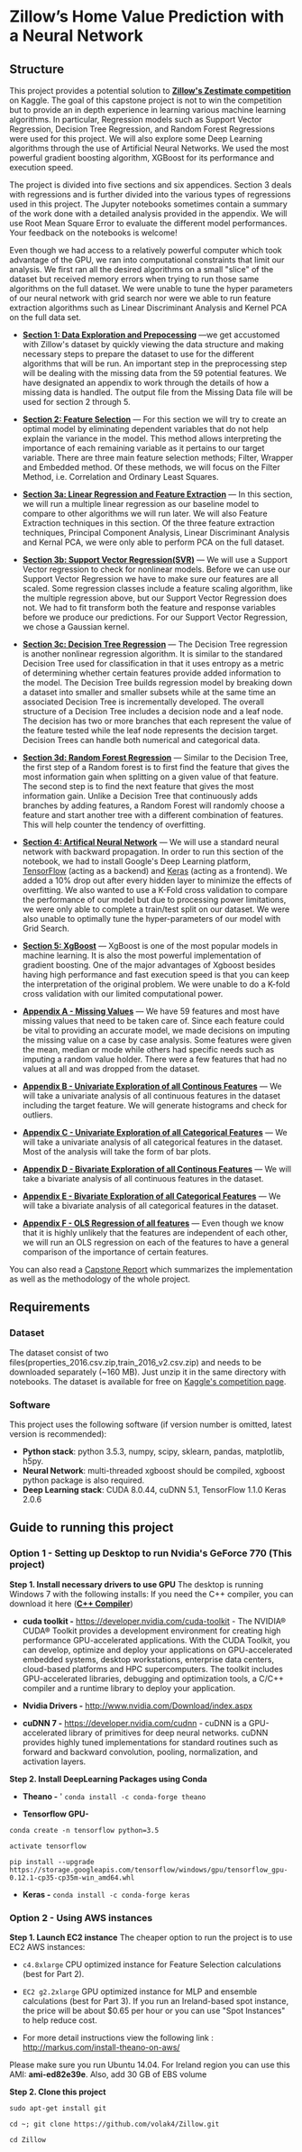 # Zillow’s Home Value Prediction with a Neural Network

## Structure

This project provides a potential solution to **[Zillow's Zestimate competition](https://www.kaggle.com/c/zillow-prize-1)** on Kaggle. The goal of this capstone project is not to win the competition but to provide an in depth experience in learning various machine learning algorithms. In particular, Regression models such as Support Vector Regression, Decision Tree Regression, and Random Forest Regressions were used for this project. We will also explore some Deep Learning algorithms through the use of Artificial Neural Networks. We used the most powerful gradient boosting algorithm, XGBoost for its performance and execution speed.


The project is divided into five sections and six appendices. Section 3 deals with regressions and is further divided into the various types of regressions used in this project. The Jupyter notebooks sometimes contain a summary of the work done with a detailed analysis provided in the appendix. We will use Root Mean Square Error to evaluate the different model performances. Your feedback on the notebooks is welcome!

Even though we had access to a relatively powerful computer which took advantage of the GPU, we ran into computational constraints that limit our analysis. We first ran all the desired algorithms on a small "slice" of the dataset but received memory errors when trying to run those same algorithms on the full dataset. We were unable to tune the hyper parameters of our neural network with grid search nor were we able to run feature extraction algorithms such as Linear Discriminant Analysis and Kernel PCA on the full data set.


* **[Section 1: Data Exploration and Prepocessing](Section1_Data_PreprocessingExplore.ipynb)** —we get accustomed with Zillow's dataset by quickly viewing the data structure and making necessary steps to prepare the dataset to use for the different algorithms that will be run. An important step in the preprocessing step will be dealing with the missing data from the 59 potential features. We have designated an appendix to work through the details of how a missing data is handled. The output file from the Missing Data file will be used for section 2 through 5. 


* **[Section 2: Feature Selection](Section2_FeatureSelection.ipynb)** — For this section we will try to create an optimal model by eliminating dependent variables that do not help explain the variance in the model. This method allows interpreting the importance of each remaining variable as it pertains to our target variable. There are three main feature selection methods; Filter, Wrapper and Embedded method. Of these methods, we will focus on the Filter Method, i.e. Correlation and Ordinary Least Squares. 


* **[Section 3a: Linear Regression and Feature Extraction](Section3a_Regression.ipynb)** — In this section, we will run a multiple linear regression as our baseline model to compare to other algorithms we will run later. We will also Feature Extraction techniques in this section. Of the three feature extraction techniques, Principal Component Analysis, Linear Discriminant Analysis and Kernal PCA, we were only able to perform PCA on the full dataset. 


* **[Section 3b: Support Vector Regression(SVR)](Section3b_SVR.ipynb)** — We will use a Support Vector regression to check for nonlinear models. Before we can use our Support Vector Regression we have to make sure our features are all scaled. Some regression classes include a feature scaling algorithm, like the multiple regression above, but our Support Vector Regression does not. We had to fit transform both the feature and response variables before we produce our predictions.   For our Support Vector Regression, we chose a Gaussian kernel.  


* **[Section 3c: Decision Tree Regression](Section3c_DecisionTree.ipynb)** — The Decision Tree regression is another nonlinear regression algorithm. It is similar to the standared Decision Tree used for classification in that it uses entropy as a metric of determining whether certain features provide added information to the model. The Decision Tree builds regression model by breaking down a dataset into smaller and smaller subsets while at the same time an associated Decision Tree is incrementally developed. The overall structure of a Decision Tree includes a decision node and a leaf node. The decision has two or more branches that each represent the value of the feature tested while the leaf node represents the decision target. Decision Trees can handle both numerical and categorical data. 


* **[Section 3d: Random Forest Regression](Section3d_RandomForest.ipynb)** — Similar to the Decision Tree, the first step of a Random forest is to first find the feature that gives the most information gain when splitting on a given value of that feature. The second step is to find the next feature that gives the most information gain. Unlike a Decision Tree that continuously adds branches by adding features, a Random Forest will randomly choose a feature and start another tree with a different combination of features. This will help counter the tendency of overfitting. 


* **[Section 4: Artifical Neural Network](Section4_NeuralNetwork.ipynb)** — We will use a standard neural network with backward propagation. In order to run this section of the notebook, we had to install Google's Deep Learning platform, [TensorFlow](https://www.tensorflow.org/) (acting as a backend) and [Keras](https://keras.io/) (acting as a frontend). We added a 10% drop out after every hidden layer to minimize the effects of overfitting. We also wanted to use a K-Fold cross validation to compare the performance of our model but due to processing power limitations, we were only able to complete a train/test split on our dataset. We were also unable to optimally tune the hyper-parameters of our model with Grid Search.


* **[Section 5: XgBoost](Section5_XGBoost.ipynb)** — XgBoost is one of the most popular models in machine learning. It is also the most powerful implementation of gradient boosting. One of the major advantages of Xgboost besides having high performance and fast execution speed is that you can keep the interpretation of the original problem.  We were unable to do a K-fold cross validation  with our limited computational power.





* **[Appendix A - Missing Values](Section6_AppendixA_MissingData.py)** — We have 59 features and most have missing values that need to be taken care of. Since each feature could be vital to providing an accurate model, we made decisions on imputing the missing value on a case by case analysis. Some features were given the mean, median or mode while others had specific needs such as imputing a random value holder. There were a few features that had no values at all and was dropped from the dataset.


* **[Appendix B - Univariate Exploration of all Continous Features](Section6_AppendixB_UniCat.py)** — We will take a univariate analysis of all continuous features in the dataset including the target feature. We will generate histograms and check for outliers. 


* **[Appendix C - Univariate Exploration of all Categorical Features](Section6_AppendixC_BiVarCont.py)** — We will take a univariate analysis of all categorical features in the dataset. Most of the analysis will take the form of bar plots.


* **[Appendix D - Bivariate Exploration of all Continous Features](Section6_AppendixD_BiVarCat.py)** — We will take a bivariate analysis of all continuous features in the dataset.


* **[Appendix E - Bivariate Exploration of all Categorical Features](Section6_AppendixE_BiVarCat.py)** — We will take a bivariate analysis of all categorical features in the dataset.


* **[Appendix F - OLS Regression of all features](Section6_AppendixF_OLS_Regression_of_All_Features.ipynb)** — Even though we know that it is highly unlikely that the features are independent of each other, we will run an OLS regression on each of the features to have a general comparison of the importance of certain features.



You can also read a [Capstone Report](report.pdf) which summarizes the implementation as well as the methodology of the whole project.



## Requirements

### Dataset

The dataset consist of two files(properties_2016.csv.zip,train_2016_v2.csv.zip) and needs to be downloaded separately (~160 MB). Just unzip it in the same directory with notebooks. The dataset is available for free on [Kaggle's competition page](https://www.kaggle.com/c/zillow-prize-1/data).


### Software

This project uses the following software (if version number is omitted, latest version is recommended):


* **Python stack**: python 3.5.3, numpy, scipy, sklearn, pandas, matplotlib, h5py.
* **Neural Network**: multi-threaded xgboost should be compiled, xgboost python package is also required.
* **Deep Learning stack**: CUDA 8.0.44, cuDNN 5.1, TensorFlow 1.1.0 Keras 2.0.6


## Guide to running this project

### Option 1 - Setting up Desktop to run  Nvidia's GeForce 770 (This project)

**Step 1. Install necessary drivers to use GPU**
The desktop is running Windows 7 with the following installs:
If you need the C++ compiler, you can download it here (**[C++ Compiler](http://landinghub.visualstudio.com/visual-cpp-build-tools)**) 

* **cuda toolkit -** https://developer.nvidia.com/cuda-toolkit -  The NVIDIA® CUDA® Toolkit provides a development environment for creating high performance GPU-accelerated applications. With the CUDA Toolkit, you can develop, optimize and deploy your applications on GPU-accelerated embedded systems, desktop workstations, enterprise data centers, cloud-based platforms and HPC supercomputers. The toolkit includes GPU-accelerated libraries, debugging and optimization tools, a C/C++ compiler and a runtime library to deploy your application.

* **Nvidia Drivers -** http://www.nvidia.com/Download/index.aspx

* **cuDNN 7 -** https://developer.nvidia.com/cudnn - cuDNN is a GPU-accelerated library of primitives for deep neural networks. cuDNN provides highly tuned implementations for standard routines such as forward and backward convolution, pooling, normalization, and activation layers.

**Step 2. Install DeepLearning Packages using Conda**
* **Theano -** ' `conda install -c conda-forge theano`

* **Tensorflow GPU-** 

 `conda create -n tensorflow python=3.5`
 
 `activate tensorflow`
 
 `pip install --upgrade https://storage.googleapis.com/tensorflow/windows/gpu/tensorflow_gpu-0.12.1-cp35-cp35m-win_amd64.whl`


* **Keras -** `conda install -c conda-forge keras`

### Option 2 - Using AWS instances

**Step 1. Launch EC2 instance**
The cheaper option to run the project is to use EC2 AWS instances:

* `c4.8xlarge` CPU optimized instance for Feature Selection calculations (best for Part 2).
* `EC2 g2.2xlarge` GPU optimized instance for MLP and ensemble calculations (best for Part 3). If you run an Ireland-based spot instance, the price will be about $0.65 per hour or you can use "Spot Instances" to help reduce cost.

* For more detail instructions view the following link : http://markus.com/install-theano-on-aws/

Please make sure you run Ubuntu 14.04. For Ireland region you can use this AMI: **ami-ed82e39e**. Also, add 30 GB of EBS volume 

**Step 2. Clone this project**

`sudo apt-get install git`

`cd ~; git clone https://github.com/volak4/Zillow.git`

`cd Zillow`
